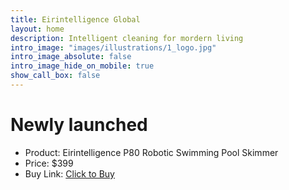```yaml
---
title: Eirintelligence Global
layout: home
description: Intelligent cleaning for mordern living
intro_image: "images/illustrations/1_logo.jpg"
intro_image_absolute: false
intro_image_hide_on_mobile: true
show_call_box: false
---
```


# Newly launched

- Product: Eirintelligence P80 Robotic Swimming Pool Skimmer
- Price: $399
- Buy Link: [Click to Buy](https://buy.stripe.com/00w6ozdODad23WX7QB2VG00)

